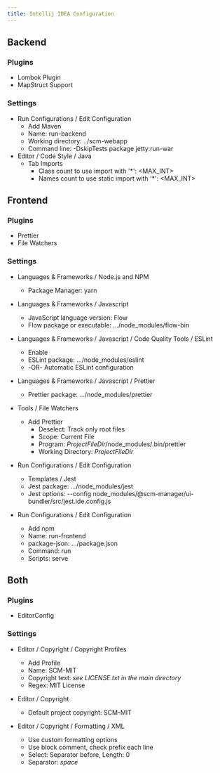```yaml
---
title: Intellij IDEA Configuration
---
```


## Backend

### Plugins

* Lombok Plugin
* MapStruct Support

### Settings

* Run Configurations / Edit Configuration
    * Add Maven
    * Name: run-backend
    * Working directory: ../scm-webapp
    * Command line: -DskipTests package jetty:run-war
* Editor / Code Style / Java
    * Tab Imports
        * Class count to use import with '*': <MAX_INT>
        * Names count to use static import with '*': <MAX_INT>

## Frontend

### Plugins

* Prettier
* File Watchers

### Settings

* Languages & Frameworks / Node.js and NPM
    * Package Manager: yarn

* Languages & Frameworks / Javascript
    * JavaScript language version: Flow
    * Flow package or executable: .../node_modules/flow-bin

* Languages & Frameworks / Javascript / Code Quality Tools / ESLint
    * Enable
    * ESLint package: .../node_modules/eslint
    * -OR- Automatic ESLint configuration

* Languages & Frameworks / Javascript / Prettier
    * Prettier package: .../node_modules/prettier

* Tools / File Watchers
    * Add Prettier
        * Deselect: Track only root files
        * Scope: Current File
        * Program: $ProjectFileDir$/node_modules/.bin/prettier
        * Working Directory: $ProjectFileDir$

* Run Configurations / Edit Configuration
    * Templates / Jest
    * Jest package: .../node_modules/jest
    * Jest options: --config node_modules/@scm-manager/ui-bundler/src/jest.ide.config.js

* Run Configurations / Edit Configuration
    * Add npm
    * Name: run-frontend
    * package-json: .../package.json
    * Command: run
    * Scripts: serve

## Both

### Plugins

* EditorConfig

### Settings

* Editor / Copyright / Copyright Profiles
    * Add Profile
    * Name: SCM-MIT
    * Copyright text: *see LICENSE.txt in the main directory*
    * Regex: MIT License
    
* Editor / Copyright
    * Default project copyright: SCM-MIT

* Editor / Copyright / Formatting / XML
    * Use custom formatting options
    * Use block comment, check prefix each line
    * Select: Separator before, Length: 0
    * Separator: *space*
